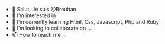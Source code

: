 - 👋 Salut, Je suis @Brouhan
- 👀 I’m interested in 
- 🌱 I’m currently learning Html, Css, Javascript, Php and Ruby 
- 💞️ I’m looking to collaborate on ...
- 📫 How to reach me ...

<!---
Brouhan/Brouhan is a ✨ special ✨ repository because its `README.md` (this file) appears on your GitHub profile.
You can click the Preview link to take a look at your changes.
--->
